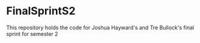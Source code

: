 # FinalSprintS2
This repository holds the code for Joshua Hayward's and Tre Bullock's final sprint for semester 2
